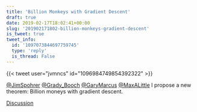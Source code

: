 ```yaml
---
title: 'Billion Monkeys with Gradient Descent'
draft: true
date: 2019-02-17T18:02:41+00:00
slug: '201902171802-billion-monkeys-gradient-descent'
is_tweet: true
tweet_info:
  id: '1097073844697759745'
  type: 'reply'
  is_thread: False
---
```




{{< tweet user="jvmncs" id="1096984749854392322" >}}

[@JimSpohrer](https://x.com/JimSpohrer) [@Grady_Booch](https://x.com/Grady_Booch) [@GaryMarcus](https://x.com/GaryMarcus) [@MaxALittle](https://x.com/MaxALittle) I propose a new theorem: Billion moneys with gradient descent.

[Discussion](https://x.com/sytelus/status/1097073844697759745)
